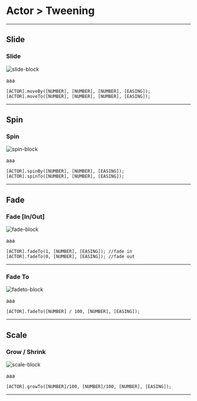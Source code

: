# Actor > Tweening

***

## Slide

### Slide

![slide-block](http://static.stencyl.com/pedia2/block-images/0%20-%20Actor/4%20-%20Tweening/moveToBy.png)

aaa

```
[ACTOR].moveBy([NUMBER], [NUMBER], [NUMBER], [EASING]);
[ACTOR].moveTo([NUMBER], [NUMBER], [NUMBER], [EASING]);
```

***

## Spin

### Spin

![spin-block](http://static.stencyl.com/pedia2/block-images/0%20-%20Actor/4%20-%20Tweening/spinToBy.png)

aaa

```
[ACTOR].spinBy([NUMBER], [NUMBER], [EASING]);
[ACTOR].spinTo([NUMBER], [NUMBER], [EASING]);
```

***

## Fade

### Fade [In/Out]

![fade-block](http://static.stencyl.com/pedia2/block-images/0%20-%20Actor/4%20-%20Tweening/fadeInOut.png)

aaa

```
[ACTOR].fadeTo(1, [NUMBER], [EASING]); //fade in
[ACTOR].fadeTo(0, [NUMBER], [EASING]); //fade out
```

***

### Fade To

![fadeto-block](http://static.stencyl.com/pedia2/block-images/0%20-%20Actor/4%20-%20Tweening/fadeTo.png)

aaa

```
[ACTOR].fadeTo([NUMBER] / 100, [NUMBER], [EASING]);
```

***

## Scale

### Grow / Shrink

![scale-block](http://static.stencyl.com/pedia2/block-images/0%20-%20Actor/4%20-%20Tweening/scaleTo.png)

aaa

```
[ACTOR].growTo([NUMBER]/100, [NUMBER]/100, [NUMBER], [EASING]);
```

***
